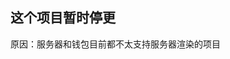 <!--
 * @Author: Lee
 * @Date: 2022-08-13 09:33:03
 * @LastEditTime: 2023-06-10 14:57:29
 * @LastEditors: Lee
-->

## 这个项目暂时停更

原因：服务器和钱包目前都不太支持服务器渲染的项目
